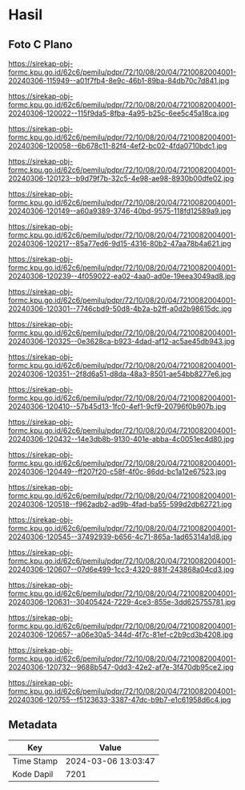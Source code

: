 # Hasil

## Foto C Plano

https://sirekap-obj-formc.kpu.go.id/62c6/pemilu/pdpr/72/10/08/20/04/7210082004001-20240306-115949--a01f7fb4-8e9c-46b1-89ba-84db70c7d841.jpg

https://sirekap-obj-formc.kpu.go.id/62c6/pemilu/pdpr/72/10/08/20/04/7210082004001-20240306-120022--115f9da5-8fba-4a95-b25c-6ee5c45a18ca.jpg

https://sirekap-obj-formc.kpu.go.id/62c6/pemilu/pdpr/72/10/08/20/04/7210082004001-20240306-120058--6b678c11-82f4-4ef2-bc02-4fda0710bdc1.jpg

https://sirekap-obj-formc.kpu.go.id/62c6/pemilu/pdpr/72/10/08/20/04/7210082004001-20240306-120123--b9d79f7b-32c5-4e98-ae98-8930b00dfe02.jpg

https://sirekap-obj-formc.kpu.go.id/62c6/pemilu/pdpr/72/10/08/20/04/7210082004001-20240306-120149--a60a9389-3746-40bd-9575-118fd12589a9.jpg

https://sirekap-obj-formc.kpu.go.id/62c6/pemilu/pdpr/72/10/08/20/04/7210082004001-20240306-120217--85a77ed6-9d15-4316-80b2-47aa78b4a621.jpg

https://sirekap-obj-formc.kpu.go.id/62c6/pemilu/pdpr/72/10/08/20/04/7210082004001-20240306-120239--4f059022-ea02-4aa0-ad0e-19eea3049ad8.jpg

https://sirekap-obj-formc.kpu.go.id/62c6/pemilu/pdpr/72/10/08/20/04/7210082004001-20240306-120301--7746cbd9-50d8-4b2a-b2ff-a0d2b98615dc.jpg

https://sirekap-obj-formc.kpu.go.id/62c6/pemilu/pdpr/72/10/08/20/04/7210082004001-20240306-120325--0e3628ca-b923-4dad-af12-ac5ae45db943.jpg

https://sirekap-obj-formc.kpu.go.id/62c6/pemilu/pdpr/72/10/08/20/04/7210082004001-20240306-120351--2f8d6a51-d8da-48a3-8501-ae54bb8277e6.jpg

https://sirekap-obj-formc.kpu.go.id/62c6/pemilu/pdpr/72/10/08/20/04/7210082004001-20240306-120410--57b45d13-1fc0-4ef1-9cf9-20796f0b907b.jpg

https://sirekap-obj-formc.kpu.go.id/62c6/pemilu/pdpr/72/10/08/20/04/7210082004001-20240306-120432--14e3db8b-9130-401e-abba-4c0051ec4d80.jpg

https://sirekap-obj-formc.kpu.go.id/62c6/pemilu/pdpr/72/10/08/20/04/7210082004001-20240306-120449--ff207f20-c58f-4f0c-86dd-bc1a12e67523.jpg

https://sirekap-obj-formc.kpu.go.id/62c6/pemilu/pdpr/72/10/08/20/04/7210082004001-20240306-120518--f962adb2-ad9b-4fad-ba55-599d2db62721.jpg

https://sirekap-obj-formc.kpu.go.id/62c6/pemilu/pdpr/72/10/08/20/04/7210082004001-20240306-120545--37492939-b656-4c71-865a-1ad65314a1d8.jpg

https://sirekap-obj-formc.kpu.go.id/62c6/pemilu/pdpr/72/10/08/20/04/7210082004001-20240306-120607--07d6e499-1cc3-4320-881f-243868a04cd3.jpg

https://sirekap-obj-formc.kpu.go.id/62c6/pemilu/pdpr/72/10/08/20/04/7210082004001-20240306-120631--30405424-7229-4ce3-855e-3dd625755781.jpg

https://sirekap-obj-formc.kpu.go.id/62c6/pemilu/pdpr/72/10/08/20/04/7210082004001-20240306-120657--a06e30a5-344d-4f7c-81ef-c2b9cd3b4208.jpg

https://sirekap-obj-formc.kpu.go.id/62c6/pemilu/pdpr/72/10/08/20/04/7210082004001-20240306-120732--9688b547-0dd3-42e2-af7e-3f470db95ce2.jpg

https://sirekap-obj-formc.kpu.go.id/62c6/pemilu/pdpr/72/10/08/20/04/7210082004001-20240306-120755--f5123633-3387-47dc-b9b7-e1c61958d6c4.jpg


## Metadata

| Key        | Value               |
| ---------- | ------------------- |
| Time Stamp | 2024-03-06 13:03:47 |
| Kode Dapil | 7201                |



